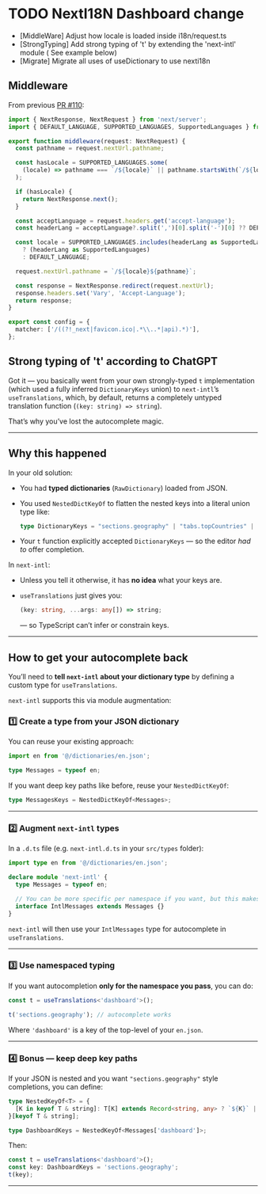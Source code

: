 # TODO NextI18N Dashboard change

- [MiddleWare] Adjust how locale is loaded inside i18n/request.ts
- [StrongTyping] Add strong typing of 't' by extending the 'next-intl' module ( See example below)
- [Migrate] Migrate all uses of useDictionary to use nexti18n

## Middleware

From previous [PR #110](https://github.com/betterlytics/betterlytics/pull/110):

```ts
import { NextResponse, NextRequest } from 'next/server';
import { DEFAULT_LANGUAGE, SUPPORTED_LANGUAGES, SupportedLanguages } from '@/app/[lang]/dictionaries';

export function middleware(request: NextRequest) {
  const pathname = request.nextUrl.pathname;

  const hasLocale = SUPPORTED_LANGUAGES.some(
    (locale) => pathname === `/${locale}` || pathname.startsWith(`/${locale}/`),
  );

  if (hasLocale) {
    return NextResponse.next();
  }

  const acceptLanguage = request.headers.get('accept-language');
  const headerLang = acceptLanguage?.split(',')[0].split('-')[0] ?? DEFAULT_LANGUAGE;

  const locale = SUPPORTED_LANGUAGES.includes(headerLang as SupportedLanguages)
    ? (headerLang as SupportedLanguages)
    : DEFAULT_LANGUAGE;

  request.nextUrl.pathname = `/${locale}${pathname}`;

  const response = NextResponse.redirect(request.nextUrl);
  response.headers.set('Vary', 'Accept-Language');
  return response;
}

export const config = {
  matcher: ['/((?!_next|favicon.ico|.*\\..*|api).*)'],
};
```

## Strong typing of 't' according to ChatGPT

Got it — you basically went from your own strongly-typed `t` implementation (which used a fully inferred `DictionaryKeys` union) to `next-intl`’s `useTranslations`, which, by default, returns a completely untyped translation function (`(key: string) => string`).

That’s why you’ve lost the autocomplete magic.

---

## Why this happened

In your old solution:

- You had **typed dictionaries** (`RawDictionary`) loaded from JSON.
- You used `NestedDictKeyOf` to flatten the nested keys into a literal union type like:

  ```ts
  type DictionaryKeys = "sections.geography" | "tabs.topCountries" | ...;
  ```

- Your `t` function explicitly accepted `DictionaryKeys` — so the editor _had to_ offer completion.

In `next-intl`:

- Unless you tell it otherwise, it has **no idea** what your keys are.
- `useTranslations` just gives you:

  ```ts
  (key: string, ...args: any[]) => string;
  ```

  — so TypeScript can’t infer or constrain keys.

---

## How to get your autocomplete back

You’ll need to **tell `next-intl` about your dictionary type** by defining a custom type for `useTranslations`.

`next-intl` supports this via module augmentation:

### 1️⃣ Create a type from your JSON dictionary

You can reuse your existing approach:

```ts
import en from '@/dictionaries/en.json';

type Messages = typeof en;
```

If you want deep key paths like before, reuse your `NestedDictKeyOf`:

```ts
type MessagesKeys = NestedDictKeyOf<Messages>;
```

---

### 2️⃣ Augment `next-intl` types

In a `.d.ts` file (e.g. `next-intl.d.ts` in your `src/types` folder):

```ts
import type en from '@/dictionaries/en.json';

declare module 'next-intl' {
  type Messages = typeof en;

  // You can be more specific per namespace if you want, but this makes all keys available
  interface IntlMessages extends Messages {}
}
```

`next-intl` will then use your `IntlMessages` type for autocomplete in `useTranslations`.

---

### 3️⃣ Use namespaced typing

If you want autocompletion **only for the namespace you pass**, you can do:

```ts
const t = useTranslations<'dashboard'>();

t('sections.geography'); // autocomplete works
```

Where `'dashboard'` is a key of the top-level of your `en.json`.

---

### 4️⃣ Bonus — keep deep key paths

If your JSON is nested and you want `"sections.geography"` style completions, you can define:

```ts
type NestedKeyOf<T> = {
  [K in keyof T & string]: T[K] extends Record<string, any> ? `${K}` | `${K}.${NestedKeyOf<T[K]>}` : `${K}`;
}[keyof T & string];

type DashboardKeys = NestedKeyOf<Messages['dashboard']>;
```

Then:

```ts
const t = useTranslations<'dashboard'>();
const key: DashboardKeys = 'sections.geography';
t(key);
```

---
